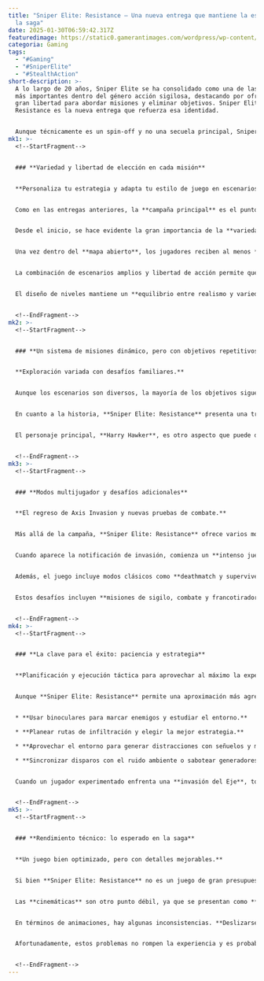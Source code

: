 ```yaml
---
title: "Sniper Elite: Resistance – Una nueva entrega que mantiene la esencia de
  la saga"
date: 2025-01-30T06:59:42.317Z
featuredimage: https://static0.gamerantimages.com/wordpress/wp-content/uploads/wm/2025/01/sniper-elite-resistance-review.jpg?q=70&fit=crop&w=1140&h=&dpr=1
categoria: Gaming
tags:
  - "#Gaming"
  - "#SniperElite"
  - "#StealthAction"
short-description: >-
  A lo largo de 20 años, Sniper Elite se ha consolidado como una de las sagas
  más importantes dentro del género acción sigilosa, destacando por ofrecer una
  gran libertad para abordar misiones y eliminar objetivos. Sniper Elite:
  Resistance es la nueva entrega que refuerza esa identidad.


  Aunque técnicamente es un spin-off y no una secuela principal, Sniper Elite: Resistance pone a los jugadores en la piel de Harry Hawker, un agente del Special Operations Executive cuya misión es localizar un arma secreta nazi que podría poner en peligro el Día D. Ambientado en la Francia de la Segunda Guerra Mundial, el juego entrega exactamente lo que los fanáticos esperan: nada más, pero tampoco nada menos.
mk1: >-
  <!--StartFragment-->


  ### **Variedad y libertad de elección en cada misión**


  **Personaliza tu estrategia y adapta tu estilo de juego en escenarios abiertos.**


  Como en las entregas anteriores, la **campaña principal** es el punto fuerte de **Sniper Elite: Resistance**. Con un total de **nueve misiones**, el juego ofrece aproximadamente **10 horas de duración**, aunque esto dependerá del estilo de juego de cada jugador.


  Desde el inicio, se hace evidente la gran importancia de la **variedad y la libertad de elección**, dos pilares clave en la franquicia. Antes de cada misión, los jugadores pueden **personalizar su equipamiento**, eligiendo entre una amplia variedad de **rifles de francotirador, subfusiles y pistolas**, todos con múltiples accesorios que afectan su rendimiento. También se pueden desbloquear herramientas como **minas y señuelos**, lo que permite adaptar el enfoque de cada misión.


  Una vez dentro del **mapa abierto**, los jugadores reciben al menos **tres objetivos principales** y varias **misiones secundarias secretas**, que pueden descubrirse explorando. Como en los juegos anteriores, la forma de abordar los objetivos queda completamente en manos del jugador: puedes infiltrarte de manera sigilosa, eliminar a los enemigos con disparos calculados o ir directamente al combate abierto.


  La combinación de escenarios amplios y libertad de acción permite que cada misión sea única. Por ejemplo, una de las misiones comienza en las afueras de un **pueblo francés**, luego lleva al jugador a un **castillo medieval convertido en base nazi** y termina en una **instalación subterránea de armas secretas**. Otra misión se desarrolla en un **hotel de varios niveles**, con un **distrito comercial** y un **depósito de trenes** como zonas explorables.


  El diseño de niveles mantiene un **equilibrio entre realismo y variedad**, con mapas que ofrecen múltiples rutas y una ambientación auténtica.


  <!--EndFragment-->
mk2: >-
  <!--StartFragment-->


  ### **Un sistema de misiones dinámico, pero con objetivos repetitivos**


  **Exploración variada con desafíos familiares.**


  Aunque los escenarios son diversos, la mayoría de los objetivos siguen un patrón repetitivo: **infiltrarse, robar documentos o destruir algo, y escapar**. En algunos casos, la misión consiste simplemente en **eliminar un objetivo de alto valor**. Afortunadamente, la variedad de entornos, opciones de jugabilidad y la narrativa ayudan a mantener las misiones interesantes.


  En cuanto a la historia, **Sniper Elite: Resistance** presenta una trama sencilla: un agente tras la pista de un **arma secreta nazi**, lo que lo lleva a una persecución a través de Francia. No hay giros argumentales complejos, pero cumple su función de justificar la acción y las misiones.


  El personaje principal, **Harry Hawker**, es otro aspecto que puede dividir opiniones. Su acento británico exagerado y su actitud dura lo hacen parecer una imitación de **Jason Statham**, lo que contrasta con el tono serio del juego. Además, hay una **desconexión entre su voz y su modelo facial**, lo que podría deberse a limitaciones técnicas.


  <!--EndFragment-->
mk3: >-
  <!--StartFragment-->


  ### **Modos multijugador y desafíos adicionales**


  **El regreso de Axis Invasion y nuevas pruebas de combate.**


  Más allá de la campaña, **Sniper Elite: Resistance** ofrece varios modos multijugador. El más destacado es el regreso de **Axis Invasion**, una modalidad introducida en **Sniper Elite 5** donde un jugador real puede **invadir la partida de otro** en plena misión.


  Cuando aparece la notificación de invasión, comienza un **intenso juego de caza y sigilo**. Si ambos jugadores tienen habilidad, se pueden generar algunos de los enfrentamientos más memorables de la saga, con tácticas y emboscadas en tiempo real.


  Además, el juego incluye modos clásicos como **deathmatch y supervivencia**, aunque probablemente no serán el foco principal de los jugadores. También se introduce el **Propaganda Challenge Mode**, que se desbloquea al encontrar **carteles de propaganda ocultos en los niveles**.


  Estos desafíos incluyen **misiones de sigilo, combate y francotirador**, donde los jugadores deben **eliminar enemigos dentro de un tiempo límite**, con cada baja aumentando el tiempo disponible. Es un añadido interesante, pero no lo suficientemente profundo como para jugarlo más de una vez.


  <!--EndFragment-->
mk4: >-
  <!--StartFragment-->


  ### **La clave para el éxito: paciencia y estrategia**


  **Planificación y ejecución táctica para aprovechar al máximo la experiencia.**


  Aunque **Sniper Elite: Resistance** permite una aproximación más agresiva, los fanáticos saben que la mejor forma de jugarlo es con paciencia. Para los nuevos jugadores, el ritmo pausado puede ser un reto, pero con el tiempo aprenderán a disfrutar del proceso:


  * **Usar binoculares para marcar enemigos y estudiar el entorno.**

  * **Planear rutas de infiltración y elegir la mejor estrategia.**

  * **Aprovechar el entorno para generar distracciones con señuelos y minas.**

  * **Sincronizar disparos con el ruido ambiente o sabotear generadores para enmascarar el sonido.**


  Cuando un jugador experimentado enfrenta una **invasión del Eje**, todas estas estrategias se vuelven aún más esenciales, creando momentos de tensión y recompensa.


  <!--EndFragment-->
mk5: >-
  <!--StartFragment-->


  ### **Rendimiento técnico: lo esperado en la saga**


  **Un juego bien optimizado, pero con detalles mejorables.**


  Si bien **Sniper Elite: Resistance** no es un juego de gran presupuesto, su rendimiento es sólido. Los entornos están bien diseñados y el sistema de iluminación contribuye a la atmósfera. Sin embargo, los **modelos de personajes** no están al mismo nivel, con rostros planos y poco expresivos.


  Las **cinemáticas** son otro punto débil, ya que se presentan como **capturas en sepia** en lugar de secuencias animadas, lo que puede afectar la inmersión.


  En términos de animaciones, hay algunas inconsistencias. **Deslizarse por una tirolesa es extremadamente rápido**, lo que aunque útil, se siente poco realista. También hay momentos en los que los **enemigos se traban en puertas, escaleras o esquinas**, e incluso pueden detectar al jugador **a través de paredes**, lo que puede resultar frustrante.


  Afortunadamente, estos problemas no rompen la experiencia y es probable que el estudio **Rebellion** los corrija con actualizaciones.


  <!--EndFragment-->
---
```

